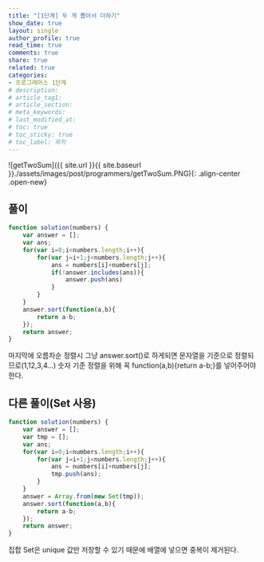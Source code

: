```yaml
---
title: "[1단계] 두 개 뽑아서 더하기"
show_date: true
layout: single
author_profile: true
read_time: true
comments: true
share: true
related: true
categories:
- 프로그래머스 1단계
# description: 
# article_tag1: 
# article_section: 
# meta_keywords: 
# last_modified_at: 
# toc: true
# toc_sticky: true
# toc_label: 목차
--- 
```


![getTwoSum]({{ site.url }}{{ site.baseurl }}./assets/images/post/programmers/getTwoSum.PNG){: .align-center .open-new}

## 풀이
```js
function solution(numbers) {
    var answer = [];
    var ans;
    for(var i=0;i<numbers.length;i++){
        for(var j=i+1;j<numbers.length;j++){
            ans = numbers[i]+numbers[j];
            if(!answer.includes(ans)){
                answer.push(ans)
            }
        }
    }
    answer.sort(function(a,b){
        return a-b;
    });
    return answer;
}
``` 
마지막에 오름차순 정렬시 그냥 answer.sort()로 하게되면 문자열을 기준으로 정렬되므로(1,12,3,4...) 숫자 기준 정렬을 위해 꼭 function(a,b){return a-b;}를 넣어주어야한다.

## 다른 풀이(Set 사용)
```js
function solution(numbers) {
    var answer = [];
    var tmp = [];
    var ans;
    for(var i=0;i<numbers.length;i++){
        for(var j=i+1;j<numbers.length;j++){
            ans = numbers[i]+numbers[j];
            tmp.push(ans);
        }
    }
    answer = Array.from(new Set(tmp));
    answer.sort(function(a,b){
        return a-b;
    });
    return answer;
}
``` 
집합 Set은 unique 값만 저장할 수 있기 때문에 배열에 넣으면 중복이 제거된다.